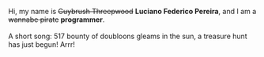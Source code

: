 Hi, my name is ~~Guybrush Threepwood~~ **Luciano Federico Pereira**, and I am a ~~wannabe pirate~~ **programmer**.<br><br>A short song: 517 bounty of doubloons gleams in the sun, a treasure hunt has just begun! Arrr!
